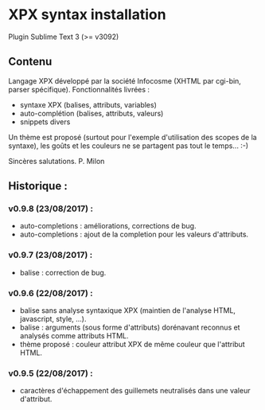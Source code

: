 # XPX syntax installation

Plugin Sublime Text 3 (>= v3092)

## Contenu

Langage XPX développé par la société Infocosme (XHTML par cgi-bin, parser spécifique).
Fonctionnalités livrées :
 - syntaxe XPX (balises, attributs, variables)
 - auto-complétion (balises, attributs, valeurs)
 - snippets divers

Un thème est proposé (surtout pour l'exemple d'utilisation des scopes de la syntaxe), les goûts et les couleurs ne se partagent pas tout le temps... :-)

Sincères salutations.
P. Milon

## Historique :

### v0.9.8 (23/08/2017) :
* auto-completions : améliorations, corrections de bug.
* auto-completions : ajout de la completion pour les valeurs d'attributs.

### v0.9.7 (23/08/2017) :
* balise <noparse> : correction de bug.

### v0.9.6 (22/08/2017) :
* balise <noparse> sans analyse syntaxique XPX (maintien de l'analyse HTML, javascript, style, ...).
* balise <function> : arguments (sous forme d'attributs) dorénavant reconnus et analysés comme attributs HTML.
* thème proposé : couleur attribut XPX de même couleur que l'attribut HTML.

### v0.9.5 (22/08/2017) :
* caractères d'échappement des guillemets neutralisés dans une valeur d'attribut.



